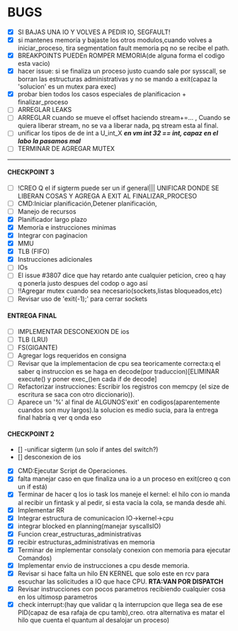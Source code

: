 # BUGS #
- [x] SI BAJAS UNA IO Y VOLVES A PEDIR IO, SEGFAULT!
- [x] si mantenes memoría y bajaste los otros modulos,cuando volves a iniciar_proceso, tira segmentation fault memoria pq no se recibe el path.
- [x] BREAKPOINTS PUEDEn ROMPER MEMORIA(de alguna forma el codigo esta vacio)
- [x] hacer issue: si se finaliza un proceso justo cuando sale por sysscall, se borran las estructuras administrativas y no se mando a exit(capaz la 'solucion' es un mutex para exec)
- [x] probar  bien todos los casos especiales de planificacion + finalizar_proceso
- [ ] ARREGLAR LEAKS
- [ ] ARREGLAR cuando se mueve el offset haciendo stream+=... , Cuando se quiera liberar stream, no se va a liberar nada, pq stream esta al final.
- [ ] unificar los tipos de  de int a U_int_X ***en vm int 32 == int, capaz en el labo la pasamos mal***
- [ ] TERMINAR DE AGREGAR MUTEX
____
#### CHECKPOINT 3 #######
- [ ] !CREO Q el if sigterm puede ser un if general||| UNIFICAR DONDE SE LIBERAN COSAS Y AGREGA A EXIT AL FINALIZAR_PROCESO
- [ ] CMD:Iniciar planificación,Detener planificación,
- [ ] Manejo de recursos
- [x] Planificador largo plazo
- [x] Memoría e instrucciones minimas
- [x] Integrar con paginacion
- [x] MMU
- [x] TLB (FIFO)
- [x] Instrucciones adicionales
- [ ] IOs
- [ ] El issue #3807 dice que hay retardo ante cualquier peticion, creo q hay q ponerla justo despues del codop o ago así
- [ ] !!Agregar mutex cuando sea necesario(sockets,listas bloqueados,etc)
- [ ] Revisar uso de 'exit(-1);' para cerrar sockets

#### ENTREGA FINAL #######
- [ ] IMPLEMENTAR DESCONEXION DE ios
- [ ] TLB (LRU)
- [ ] FS(GIGANTE)
- [ ] Agregar logs requeridos en consigna
- [ ] Revisar que la implementacion de cpu sea teoricamente correcta:q el saber q instruccion es se haga en decode(por traduccion)[ELIMINAR execute() y poner exec_()en cada if de decode]
- [ ] Refactorizar instrucciones: Escribir los registros con memcpy (el size de escritura se saca con otro diccionario)).
- [ ] Aparece un '%' al final de ALGUNOS'exit' en codigos(aparentemente cuandos son muy largos).la solucion es medio sucia, para la entrega final habría q ver q onda eso

#### CHECKPOINT 2 ####
- [] -unificar sigterm (un solo if antes del switch?)
- [] desconexion de ios
- [x] CMD:Ejecutar Script de Operaciones.
- [x] falta manejar caso en que finaliza una io a un proceso en exit(creo q con un if está)
- [x] Terminar de hacer q los io task los maneje el kernel: el hilo con io manda al recibir un fintask y al pedir, si esta vacía la cola, se manda desde ahi.
- [x] Implementar RR
- [x] Integrar estructura de comunicacion IO->kernel->cpu
- [x] integrar blocked en planning(manejar syscallsIO)
- [X] Funcion crear_estructuras_administrativas
- [X] recibir estructuras_administrativas en memoria
- [X] Terminar de implementar consola(y conexion con memoria para ejecutar Comandos)
- [X] Implementar envio de instrucciones a cpu desde memoria.
- [X] Revisar si hace falta un hilo EN KERNEL que solo este en rcv para escuchar las solicitudes a IO que hace CPU. **RTA:VAN POR DISPATCH**
- [X] Revisar instrucciones con pocos parametros recibiendo cualquier cosa en los ultimosp parametros
- [x] check interrupt:(hay que validar q la interrupcion que llega sea de ese PID(capaz de esa rafaja de cpu tamb),creo. otra alternativa es matar el hilo que cuenta el quantum al desalojar un proceso)